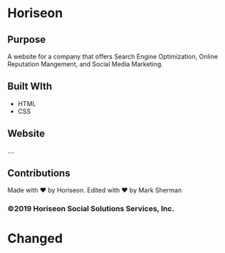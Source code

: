 # Horiseon

## Purpose
A website for a company that offers Search Engine Optimization, Online Reputation Mangement, and Social Media Marketing.

## Built WIth
* HTML
* CSS

## Website
....

## Contributions
Made with ❤ by Horiseon. Edited with ❤️ by Mark Sherman

### ©️2019 Horiseon Social Solutions Services, Inc.


# Changed <title> from “title” to “Horiseon” for SEO

# Changed <div> in <header> to <nav class=> and <div> to <nav> which enclosed the <ul>

# Updated style.css to reflect these changed from <div> to <nav> for the <header>
